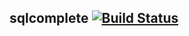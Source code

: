 sqlcomplete [![Build Status](https://travis-ci.org/macobo/sqlcomplete.svg)](https://travis-ci.org/macobo/sqlcomplete)
---